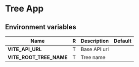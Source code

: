 # Tree App

## Environment variables

| Name                    | R   | Description  | Default |
| ----------------------- | --- | ------------ | ------- |
| **VITE_API_URL**        | T   | Base API url |         |
| **VITE_ROOT_TREE_NAME** | T   | Tree name    |         |